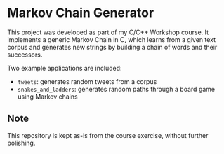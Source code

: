 # Markov Chain Generator

This project was developed as part of my C/C++ Workshop course.
It implements a generic Markov Chain in C, which learns from a given text corpus and generates new strings by building a chain of words and their successors.

Two example applications are included:
- `tweets`: generates random tweets from a corpus
- `snakes_and_ladders`: generates random paths through a board game using Markov chains

## Note
This repository is kept as-is from the course exercise, without further polishing.
